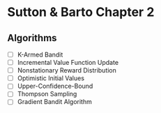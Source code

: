 # Sutton & Barto Chapter 2 


## Algorithms 

-[ ] K-Armed Bandit 
-[ ] Incremental Value Function Update
-[ ] Nonstationary Reward Distribution
-[ ] Optimistic Initial Values
-[ ] Upper-Confidence-Bound 
-[ ] Thompson Sampling
-[ ] Gradient Bandit Algorithm
